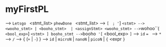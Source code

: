 # myFirstPL
<Program> --> `Letsgo ` <stmt_list> `phewDone `
<stmt_list> --> `[ ` <stmt> `; '`] `
<stmt> --> <wooho_stmt> | <booho_stmt>  | <assignStmt>
<wooho_stmt> --> `wohoo``( ` <bool_exp> `] ` <stmt> ]
booho_stmt --> `booho` '[` <bool_exp> `]` <stmt>
<assignStmt> --> `id` `= ` <expr>
<expr> --> <leastPrec>   `*` <leastPrec> 
<leastPrec> --> <litPrec> `/` <litPrec>
<litPrec> --> <muchPrec> { (`+` | `-`) <muchPrec> } 
<muchPrec> --> `id` | `microN` | `nanoN` | `picoN` | `{` <expr `}`
                                                               
                                                               
                                                               
                                                               
                                                          
                                                             
